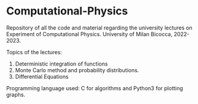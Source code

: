 # Computational-Physics
Repository of all the code and material regarding the university lectures on Experiment of Computational Physics. University of Milan Bicocca, 2022-2023.

Topics of the lectures:

1. Deterministic integration of functions
2. Monte Carlo method and probability distributions. 
3. Differential Equations


Programming language used: C for algorithms and Python3 for plotting graphs.
